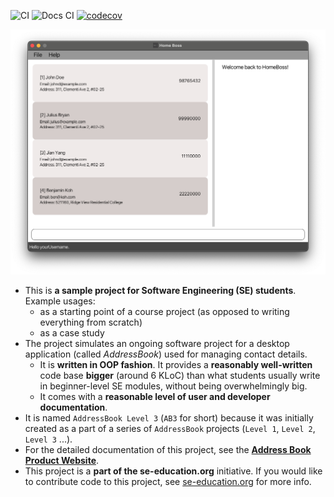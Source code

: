 ![CI](https://github.com/AY2324S1-CS2103T-T13-3/tp/actions/workflows/gradle.yml/badge.svg)
![Docs CI](https://github.com/AY2324S1-CS2103T-T13-3/tp/actions/workflows/docs.yml/badge.svg)
[![codecov](https://codecov.io/gh/AY2324S1-CS2103T-T13-3/tp/graph/badge.svg?token=4M3CE4H1O1)](https://codecov.io/gh/AY2324S1-CS2103T-T13-3/tp)

![Ui](docs/images/Ui.png)

* This is **a sample project for Software Engineering (SE) students**.<br>
  Example usages:
  * as a starting point of a course project (as opposed to writing everything from scratch)
  * as a case study
* The project simulates an ongoing software project for a desktop application (called _AddressBook_) used for managing contact details.
  * It is **written in OOP fashion**. It provides a **reasonably well-written** code base **bigger** (around 6 KLoC) than what students usually write in beginner-level SE modules, without being overwhelmingly big.
  * It comes with a **reasonable level of user and developer documentation**.
* It is named `AddressBook Level 3` (`AB3` for short) because it was initially created as a part of a series of `AddressBook` projects (`Level 1`, `Level 2`, `Level 3` ...).
* For the detailed documentation of this project, see the **[Address Book Product Website](https://se-education.org/addressbook-level3)**.
* This project is a **part of the se-education.org** initiative. If you would like to contribute code to this project, see [se-education.org](https://se-education.org#https://se-education.org/#contributing) for more info.
